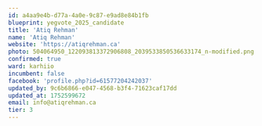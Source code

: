 ```yaml
---
id: a4aa9e4b-d77a-4a0e-9c87-e9ad8e84b1fb
blueprint: yegvote_2025_candidate
title: 'Atiq Rehman'
name: 'Atiq Rehman'
website: 'https://atiqrehman.ca'
photo: 504064950_122093813372906808_2039533850536633174_n-modified.png
confirmed: true
ward: karhiio
incumbent: false
facebook: 'profile.php?id=61577204242037'
updated_by: 9c6b6866-e047-4568-b3f4-71623caf17dd
updated_at: 1752599672
email: info@atiqrehman.ca
tier: 3
---
```

